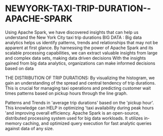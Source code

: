 # NEWYORK-TAXI-TRIP-DURATION--APACHE-SPARK
 Using Apache Spark, we have discovered insights that can help us understand the New York City taxi trip durations
 BIG DATA : Big data analytics helps us identify patterns, trends and relationships that may not be apparent at first glance.
By harnessing the power of Apache Spark and its scalable processing capabilities, we can extract valuable insights from large 
 and complex data sets, making data driven decisions With the insights gained from big data analytics, organizations can make 
informed decisions based on data


THE DISTRIBUTION OF TRIP DURATIONS: By visualizing the histogram, we gain an understanding of the spread and central tendency of trip durations.
This is crucial for managing taxi operations and predicting customer wait times patterns based on pickup hours through the line graph.

Patterns and Trends in 'average trip durations' based on the 'pickup hour'.
This knowledge can HELP in optimizing 'taxi availability during peak hours 'and improving overall efficiency.
Apache Spark is an open-source, distributed processing system used for big data workloads. It utilizes in-memory caching, and optimized query execution for fast analytic queries against data of any size.
